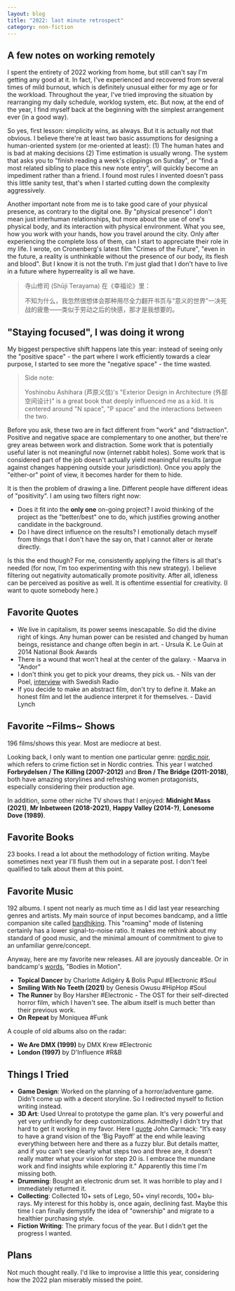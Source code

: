```yaml
---
layout: blog
title: "2022: last minute retrospect"
category: non-fiction
---
```


## A few notes on working remotely

I spent the entirety of 2022 working from home, but still can't say I'm getting any good at it. In fact, I've experienced and recovered from several times of mild burnout, which is definitely unusual either for my age or for the workload. Throughout the year, I've tried improving the situation by rearranging my daily schedule, worklog system, etc. But now, at the end of the year, I find myself back at the beginning with the simplest arrangement ever (in a good way).

So yes, first lesson: simplicity wins, as always. But it is actually not that obvious. I believe there're at least two basic assumptions for designing a human-oriented system (or me-oriented at least): (1) The human hates and is bad at making decisions (2) Time estimation is usually wrong. The system that asks you to "finish reading a week's clippings on Sunday", or "find a most related sibling to place this new note entry", will quickly become an impediment rather than a friend. I found most rules I invented doesn't pass this little sanity test, that's when I started cutting down the complexity aggressively.

Another important note from me is to take good care of your physical presence, as contrary to the digital one. By "physical presence" I don't mean just interhuman relationships, but more about the use of one's physical body, and its interaction with physical environment. What you see, how you work with your hands, how you travel around the city. Only after experiencing the complete loss of them, can I start to appreciate their role in my life. I wrote, on Cronenberg's latest film "Crimes of the Future", "even in the future, a reality is unthinkable without the presence of our body, its flesh and blood". But I know it is not the truth. I'm just glad that I don't have to live in a future where hyperreality is all we have.

> 寺山修司 (Shūji Terayama) 在《幸福论》里：
>
> 不知为什么，我忽然很想体会那种用尽全力翻开书页与“意义的世界”一决死战的疲惫——类似于劳动之后的快感，那才是我想要的。

## "Staying focused", I was doing it wrong

My biggest perspective shift happens late this year: instead of seeing only the "positive space" - the part where I work efficiently towards a clear purpose, I started to see more the "negative space" - the time wasted.

> Side note:
>
> Yoshinobu Ashihara (芦原义信)'s "Exterior Design in Architecture (外部空间设计)" is a great book that deeply influenced me as a kid. It is centered around "N space", "P space" and the interactions between the two.

Before you ask, these two are in fact different from "work" and "distraction". Positive and negative space are complementary to one another, but there're grey areas between work and distraction. Some work that is potentially useful later is not meaningful now (internet rabbit holes). Some work that is considered part of the job doesn't actually yield meaningful results (argue against changes happening outside your jurisdiction). Once you apply the "either-or" point of view, it becomes harder for them to hide.

It is then the problem of drawing a line. Different people have different ideas of "positivity". I am using two filters right now:

- Does it fit into the **only one** on-going project? I avoid thinking of the project as the "better/best" one to do, which justifies growing another candidate in the background.
- Do I have direct influence on the results? I emotionally detach myself from things that I don't have the say on, that I cannot alter or iterate directly.

Is this the end though? For me, consistently applying the filters is all that's needed (for now, I'm too experimenting with this new strategy). I believe filtering out negativity automatically promote positivity. After all, idleness can be perceived as positive as well. It is oftentime essential for creativity. (I want to quote somebody here.)

## Favorite Quotes

- We live in capitalism, its power seems inescapable. So did the divine right of kings. Any human power can be resisted and changed by human beings, resistance and change often begin in art. - Ursula K. Le Guin at 2014 National Book Awards
- There is a wound that won't heal at the center of the galaxy. - Maarva in "Andor"
- I don't think you get to pick your dreams, they pick us. - Nils van der Poel, [interview](https://twitter.com/Radiosporten/status/1491090244652969984) with Swedish Radio
- If you decide to make an abstract film, don't try to define it. Make an honest film and let the audience interpret it for themselves. - David Lynch

## Favorite ~Films~ Shows

196 films/shows this year. Most are mediocre at best.

Looking back, I only want to mention one particular genre: [nordic noir](https://en.wikipedia.org/wiki/Nordic_noir), which refers to crime fiction set in Nordic contries. This year I watched **Forbrydelsen / The Killing (2007-2012)** and **Bron / The Bridge (2011-2018)**, both have amazing storylines and refreshing women protagonists, especially considering their production age.

In addition, some other niche TV shows that I enjoyed: **Midnight Mass (2021)**, **Mr Inbetween (2018-2021)**, **Happy Valley (2014-?)**, **Lonesome Dove (1989)**.

## Favorite Books

23 books. I read a lot about the methodology of fiction writing. Maybe sometimes next year I'll flush them out in a separate post. I don't feel qualified to talk about them at this point.

## Favorite Music

192 albums. I spent not nearly as much time as I did last year researching genres and artists. My main source of input becomes bandcamp, and a little companion site called [bandhiking](https://bandhiking.isandrew.com). This "roaming" mode of listening certainly has a lower signal-to-noise ratio. It makes me rethink about my standard of good music, and the minimal amount of commitment to give to an unfamiliar genre/concept.

Anyway, here are my favorite new releases. All are joyously danceable. Or in bandcamp's [words](https://daily.bandcamp.com/best-of-2021/best-of-2021-bodies-in-motion), "Bodies in Motion".

- **Topical Dancer** by Charlotte Adigéry & Bolis Pupul #Electronic #Soul
- **Smiling With No Teeth (2021)** by Genesis Owusu #HipHop #Soul
- **The Runner** by Boy Harsher #Electronic - The OST for their self-directed horror film, which I haven't see. The album itself is much better than their previous work.
- **On Repeat** by Moniquea #Funk

A couple of old albums also on the radar:

- **We Are DMX (1999)** by DMX Krew #Electronic
- **London (1997)** by D'Influence #R&B

## Things I Tried

- **Game Design**: Worked on the planning of a horror/adventure game. Didn't come up with a decent storyline. So I redirected myself to fiction writing instead.
- **3D Art**: Used Unreal to prototype the game plan. It's very powerful and yet very unfriendly for deep customizations. Admittedly I didn't try that hard to get it working in my favor. Here I [quote](https://www.dmagazine.com/publications/d-ceo/2015/september/virtual-reality-of-john-carmack/) John Carmack: "It’s easy to have a grand vision of the ‘Big Payoff’ at the end while leaving everything between here and there as a fuzzy blur. But details matter, and if you can’t see clearly what steps two and three are, it doesn’t really matter what your vision for step 20 is. I embrace the mundane work and find insights while exploring it." Apparently this time I'm missing both.
- **Drumming**: Bought an electronic drum set. It was horrible to play and I immediately returned it.
- **Collecting**: Collected 10+ sets of Lego, 50+ vinyl records, 100+ blu-rays. My interest for this hobby is, once again, declining fast. Maybe this time I can finally demystify the idea of "ownership" and migrate to a healthier purchasing style.
- **Fiction Writing**: The primary focus of the year. But I didn't get the progress I wanted.

## Plans

Not much thought really. I'd like to improvise a little this year, considering how the 2022 plan miserably missed the point.
